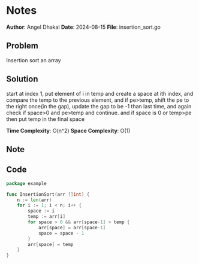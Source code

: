 # Notes

**Author**: Angel Dhakal
**Date**: 2024-08-15
**File**: insertion_sort.go

## Problem
Insertion sort an array

## Solution
start at index 1, put element of i in temp and create a space at ith index, and compare the temp to the previous element,
and if pe>temp, shift the pe to the right once(in the gap), update the gap to be -1 than last time, and
again check if space>0 and pe>temp and continue. and if space is 0 or temp>pe then put temp in the final space

**Time Complexity**: O(n^2)
**Space Complexity**: O(1)

## Note


## Code
```go
package example

func InsertionSort(arr []int) {
	n := len(arr)
	for i := 1; i < n; i++ {
		space := i
		temp := arr[i]
		for space > 0 && arr[space-1] > temp {
			arr[space] = arr[space-1]
			space = space - 1
		}
		arr[space] = temp
	}
}

```

